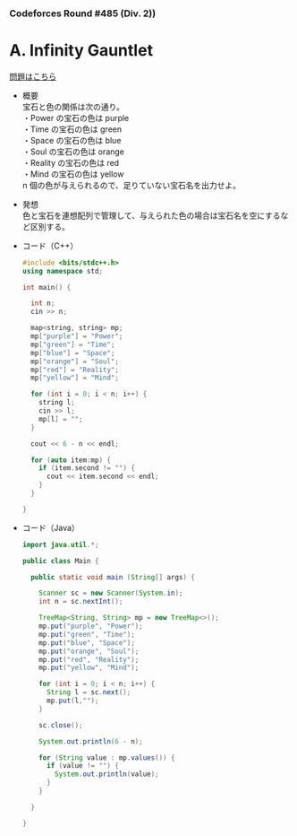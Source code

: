 ### Codeforces Round #485 (Div. 2)) 

# A. Infinity Gauntlet

  [問題はこちら](https://codeforces.com/problemset/problem/987/A)
  
- 概要<br>
  宝石と色の関係は次の通り。<br>
  ・Power の宝石の色は purple<br>
  ・Time の宝石の色は green<br>
  ・Space の宝石の色は blue<br>
  ・Soul の宝石の色は orange<br>
  ・Reality の宝石の色は red<br>
  ・Mind の宝石の色は yellow<br>
  n 個の色が与えられるので、足りていない宝石名を出力せよ。
  
  
- 発想<br>
  色と宝石を連想配列で管理して、与えられた色の場合は宝石名を空にするなど区別する。
  
  
- コード（C++）

  ```cpp
  #include <bits/stdc++.h>
  using namespace std;

  int main() {

    int n;
    cin >> n;

    map<string, string> mp;
    mp["purple"] = "Power";
    mp["green"] = "Time";
    mp["blue"] = "Space";
    mp["orange"] = "Soul";
    mp["red"] = "Reality";
    mp["yellow"] = "Mind";

    for (int i = 0; i < n; i++) {
      string l;
      cin >> l;
      mp[l] = "";
    }

    cout << 6 - n << endl;

    for (auto item:mp) {
      if (item.second != "") {
        cout << item.second << endl;
      }
    }

  }
  ```
  
- コード（Java）

  ```java
  import java.util.*;

  public class Main {

    public static void main (String[] args) {

      Scanner sc = new Scanner(System.in);
      int n = sc.nextInt();

      TreeMap<String, String> mp = new TreeMap<>();
      mp.put("purple", "Power");
      mp.put("green", "Time");
      mp.put("blue", "Space");
      mp.put("orange", "Soul");
      mp.put("red", "Reality");
      mp.put("yellow", "Mind");

      for (int i = 0; i < n; i++) {
        String l = sc.next();
        mp.put(l,"");
      }

      sc.close();

      System.out.println(6 - n);

      for (String value : mp.values()) {
        if (value != "") {
          System.out.println(value);
        }
      }

    }

  }
  ```
    